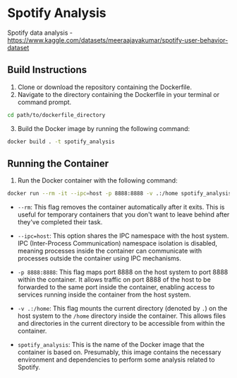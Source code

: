 # Spotify Analysis 
Spotify data analysis - https://www.kaggle.com/datasets/meeraajayakumar/spotify-user-behavior-dataset

## Build Instructions

1. Clone or download the repository containing the Dockerfile.
2. Navigate to the directory containing the Dockerfile in your terminal or command prompt.

```bash
cd path/to/dockerfile_directory
```

3. Build the Docker image by running the following command:
```bash
docker build . -t spotify_analysis
```

## Running the Container

1. Run the Docker container with the following command:
```bash
docker run --rm -it --ipc=host -p 8888:8888 -v .:/home spotify_analysis
```

- `--rm`: This flag removes the container automatically after it exits. This is useful for temporary containers that you don't want to leave behind after they've completed their task.

- `--ipc=host`: This option shares the IPC namespace with the host system. IPC (Inter-Process Communication) namespace isolation is disabled, meaning processes inside the container can communicate with processes outside the container using IPC mechanisms.

- `-p 8888:8888`: This flag maps port 8888 on the host system to port 8888 within the container. It allows traffic on port 8888 of the host to be forwarded to the same port inside the container, enabling access to services running inside the container from the host system.

- `-v .:/home`: This flag mounts the current directory (denoted by `.`) on the host system to the `/home` directory inside the container. This allows files and directories in the current directory to be accessible from within the container.

- `spotify_analysis`: This is the name of the Docker image that the container is based on. Presumably, this image contains the necessary environment and dependencies to perform some analysis related to Spotify.


